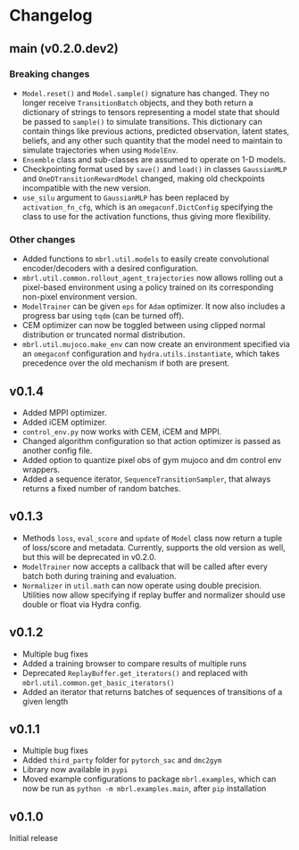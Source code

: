 # Changelog

## main (v0.2.0.dev2)
### Breaking changes
- `Model.reset()` and `Model.sample()` signature has changed. They no longer receive
`TransitionBatch` objects, and they both return a dictionary of strings to tensors 
  representing a model state that should be passed to `sample()` to simulate 
  transitions. This dictionary can contain things like previous actions, predicted
  observation, latent states, beliefs, and any other such quantity that the model
  need to maintain to simulate trajectories when using `ModelEnv`. 
- `Ensemble` class and sub-classes are assumed to operate on 1-D models.
- Checkpointing format used by `save()` and `load()` in classes 
  `GaussianMLP` and `OneDTransitionRewardModel` changed, making old checkpoints 
  incompatible with the new version.
- `use_silu` argument to `GaussianMLP` has been replaced by `activation_fn_cfg`, which
is an `omegaconf.DictConfig` specifying the class to use for the activation functions, 
  thus giving more flexibility. 
  
### Other changes
- Added functions to `mbrl.util.models` to easily create convolutional encoder/decoders
  with a desired configuration.
- `mbrl.util.common.rollout_agent_trajectories` now allows rolling out a pixel-based
environment using a policy trained on its corresponding non-pixel environment version.
- `ModelTrainer` can be given `eps` for `Adam` optimizer. It now also includes a
  progress bar using `tqdm` (can be turned off).
- CEM optimizer can now be toggled between using clipped normal distribution or
truncated normal distribution.
- `mbrl.util.mujoco.make_env` can now create an environment specified via an `omegaconf`
configuration and `hydra.utils.instantiate`, which takes precedence over the old
  mechanism if both are present.

## v0.1.4
- Added MPPI optimizer.
- Added iCEM optimizer.  
- `control_env.py` now works with CEM, iCEM and MPPI.
- Changed algorithm configuration so that action optimizer is passed as another 
  config file.
- Added option to quantize pixel obs of gym mujoco and dm control env wrappers.
- Added a sequence iterator, `SequenceTransitionSampler`, that always returns a 
  fixed number of random batches.

## v0.1.3
- Methods `loss`, `eval_score` and `update` of `Model` class now return a 
  tuple of loss/score and metadata. Currently, supports the old version as well,
  but this will be deprecated in v0.2.0.
- `ModelTrainer` now accepts a callback that will be called after every batch 
  both during training and evaluation.
- `Normalizer` in `util.math` can now operate using double precision. Utilities 
  now allow specifying if replay buffer and normalizer should use double or float 
  via Hydra config.

## v0.1.2
- Multiple bug fixes
- Added a training browser to compare results of multiple runs
- Deprecated `ReplayBuffer.get_iterators()` and replaced with `mbrl.util.common.get_basic_iterators()`
- Added an iterator that returns batches of sequences of transitions of a given length

## v0.1.1
- Multiple bug fixes
- Added `third_party` folder for `pytorch_sac` and `dmc2gym` 
- Library now available in `pypi`
- Moved example configurations to package `mbrl.examples`, which can now be
run as `python -m mbrl.examples.main`, after `pip` installation
  
## v0.1.0

Initial release